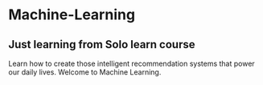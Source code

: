# Machine-Learning

## Just learning from  Solo learn course 

Learn how to create those intelligent recommendation systems that power our daily lives. Welcome to Machine Learning.
